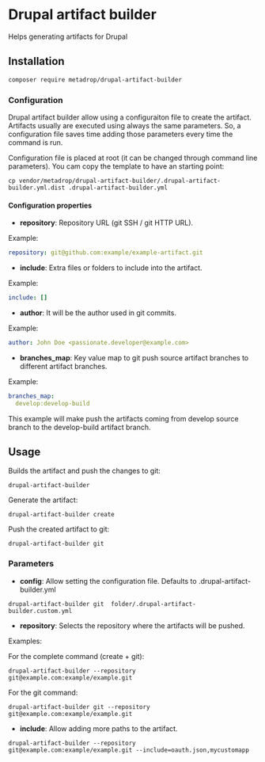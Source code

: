 # Drupal artifact builder

Helps generating artifacts for Drupal

## Installation

```bash
composer require metadrop/drupal-artifact-builder
```

### Configuration

Drupal artifact builder allow using a configuraiton file to create the artifact.
Artifacts usually are executed using always the same parameters. So, a configuration
file saves time adding those parameters every time the command is run.

Configuration file is placed at root (it can be changed through command line parameters). You cam copy the template
to have an starting point:

```
cp vendor/metadrop/drupal-artifact-builder/.drupal-artifact-builder.yml.dist .drupal-artifact-builder.yml
```

#### Configuration properties

- **repository**: Repository URL (git SSH / git HTTP URL).

Example:
```yaml
repository: git@github.com:example/example-artifact.git
```

- **include**: Extra files or folders to include into the artifact.

Example:
```yaml
include: []
```

- **author**: It will be the author used in git commits.

Example:
```yaml
author: John Doe <passionate.developer@example.com>
```

- **branches_map**: Key value map to git push source artifact branches to different artifact branches.

Example:
```yaml
branches_map:
  develop:develop-build
```

This example will make push the artifacts coming from develop source branch to the develop-build artifact branch.

## Usage

Builds the artifact and push the changes to git:

```
drupal-artifact-builder
```

Generate the artifact:

```
drupal-artifact-builder create
```

Push the created artifact to git:

```
drupal-artifact-builder git
```

### Parameters


- **config**: Allow setting the configuration file. Defaults to .drupal-artifact-builder.yml

```
drupal-artifact-builder git  folder/.drupal-artifact-builder.custom.yml
```


- **repository**: Selects the repository where the artifacts will be pushed.

Examples:

For the complete command (create + git):
```
drupal-artifact-builder --repository git@example.com:example/example.git
```

For the git command:
```
drupal-artifact-builder git --repository git@example.com:example/example.git
```


- **include**: Allow adding more paths to the artifact.

```
drupal-artifact-builder --repository git@example.com:example/example.git --include=oauth.json,mycustomapp
```
